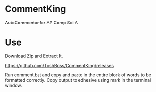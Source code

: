 # CommentKing
AutoCommenter for AP Comp Sci A


# Use

Download Zip and Extract It.

https://github.com/ToshBoss/CommentKing/releases

Run comment.bat and copy and paste in the entire block of words to be formatted correctly.
Copy output to edhesive using mark in the terminal window.
